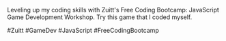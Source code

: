 Leveling up my coding skills with Zuitt's Free Coding Bootcamp: 
JavaScript Game Development Workshop. 
Try this game that I coded myself.

#Zuitt #GameDev #JavaScript #FreeCodingBootcamp
